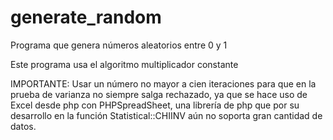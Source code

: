 # generate_random
Programa que genera números aleatorios entre 0 y 1

Este programa usa el algoritmo multiplicador constante

IMPORTANTE: Usar un número no mayor a cien iteraciones para que en la prueba de varianza no siempre salga rechazado, ya que se hace uso de Excel desde php con PHPSpreadSheet, una librería de php que por su desarrollo en la función Statistical::CHIINV aún no soporta gran cantidad de datos.
